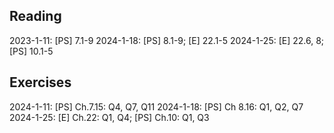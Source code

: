 

## Reading

2023-1-11: [PS] 7.1-9
2024-1-18: [PS] 8.1-9; [E] 22.1-5
2024-1-25: [E] 22.6, 8;  [PS] 10.1-5

## Exercises

2024-1-11: [PS] Ch.7.15: Q4, Q7, Q11
2024-1-18: [PS] Ch 8.16: Q1, Q2, Q7
2024-1-25: [E] Ch.22: Q1, Q4; [PS] Ch.10: Q1, Q3
